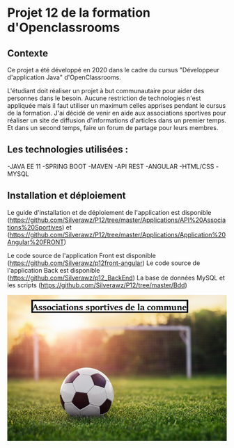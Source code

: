 # Projet 12 de la formation d'Openclassrooms

## Contexte
Ce projet a été développé en 2020 dans le cadre du cursus "Développeur d'application Java" d'OpenClassrooms.

L'étudiant doit réaliser un projet à but communautaire pour aider des personnes dans le besoin. Aucune restriction de technologies n'est appliquée mais il faut utiliser un maximum
celles apprises pendant le cursus de la formation.
J'ai décidé de venir en aide aux associations sportives pour réaliser un site de diffusion d'informations d'articles dans un premier temps.
Et dans un second temps, faire un forum de partage pour leurs membres.

## Les technologies utilisées :
 
 -JAVA EE 11
 -SPRING BOOT
 -MAVEN
 -API REST
 -ANGULAR
 -HTML/CSS
 -MYSQL



## Installation et déploiement

Le guide d'installation et de déploiement de l'application est disponible (https://github.com/Silverawz/P12/tree/master/Applications/API%20Associations%20Sportives) et 
(https://github.com/Silverawz/P12/tree/master/Applications/Application%20Angular%20FRONT)

Le code source de l'application Front est disponible (https://github.com/Silverawz/p12front-angular)
Le code source de l'application Back est disponible (https://github.com/Silverawz/p12_BackEnd)
La base de données MySQL et les scripts (https://github.com/Silverawz/P12/tree/master/Bdd)


 ![Optional Text](https://github.com/Silverawz/P12/blob/master/associations_sport.jpg)
